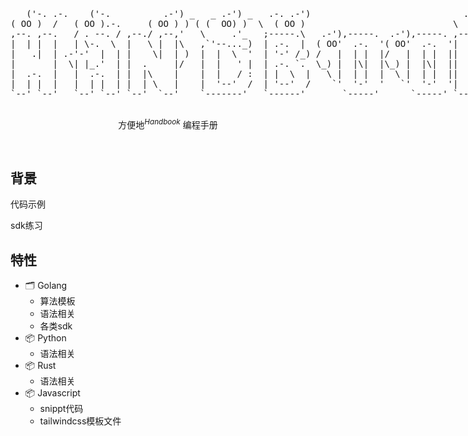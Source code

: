 <p align='center'>
  <pre style="float:left;">
   ('-. .-.    ('-.          .-') _   _ .-') _   .-. .-')                             .-. .-')
( OO )  /   ( OO ).-.     ( OO ) ) ( (  OO) )  \  ( OO )                            \  ( OO )
,--. ,--.   / . --. / ,--./ ,--,'   \     .'_   ;-----.\   .-'),-----.  .-'),-----. ,--. ,--.
|  | |  |   | \-.  \  |   \ |  |\   ,`'--..._)  | .-.  |  ( OO'  .-.  '( OO'  .-.  '|  .'   /
|   .|  | .-'-'  |  | |    \|  | )  |  |  \  '  | '-' /_) /   |  | |  |/   |  | |  ||      /,
|       |  \| |_.'  | |  .     |/   |  |   ' |  | .-. `.  \_) |  |\|  |\_) |  |\|  ||     ' _)
|  .-.  |   |  .-.  | |  |\    |    |  |   / :  | |  \  |   \ |  | |  |  \ |  | |  ||  .   \
|  | |  |   |  | |  | |  | \   |    |  '--'  /  | '--'  /    `'  '-'  '   `'  '-'  '|  |\   \
`--' `--'   `--' `--' `--'  `--'    `-------'   `------'       `-----'      `-----' `--' '--'
  </pre>
</p>

<p align='center'>
方便地<sup><em>Handbook</em></sup> 编程手册
<br> 
</p>
<br>

## 背景

代码示例

sdk练习

## 特性

- 🗂 Golang
    - 算法模板
    - 语法相关
    - 各类sdk
- 📦 Python
    - 语法相关
- 📦 Rust
    - 语法相关
- 📦 Javascript
    - snippt代码
    - tailwindcss模板文件
